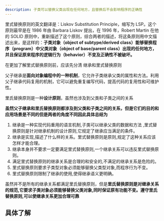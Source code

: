 ```yaml
---
description: 子类可以替换父类出现在任何地方，且替换后不会影响程序的正确性
---
```


里式替换原则的英文翻译是：Liskov Substitution Principle，缩写为 LSP。这个原则最早是在 1986 年由 Barbara Liskov 提出，在 1996 年，Robert Martin 在他的 SOLID 原则中，重新描述了这个原则，综合两者的描述，将这条原则用中文描述出来，是这样的：**子类对象（object of subtype/derived class）能够替换程序（program）中父类对象（object of base/parent class）出现的任何地方，并且保证原来程序的逻辑行为（behavior）不变及正确性不被破坏。**

在更加了解里式替换原则前，应该先分清 继承和里式替换原则

父子继承是**面向对象编程中的一种机制**，它允许子类继承父类的属性和方法。利用父子继承代码复用的机制，它可以避免重复编写代码，提高代码的复用性和可维护性。

里氏替换原则是一种**设计原则**，虽然也涉及到父类和子类之间的关系

**虽然父子继承和里氏替换原则都涉及到父类和子类之间的关系，但是它们的目的和应用场景是不同的但是两者的角度不同因此具体总结为**

1. 继承是一种实现代码重用的语言机制,子类可以继承父类的数据和方法 ,里式替换原则是针对继承机制的设计原则,它规定了继承应当满足的条件。
2. 继承是实现,描述了什么样的关系。里式替换原则是原则,规定了这种关系应该怎样才能合理。
3. 继承本身并不要求一定要满足里式替换原则,一个继承关系可以违反里式替换原则。
4. 满足里式替换原则的继承关系是合理的和安全的,不满足的继承关系是危险的。
5. 里式替换原则要求子类型对象必须能够替换父类型对象,而程序行为不变。
6. 里式替换原则限制了继承的使用,使得继承语义更明确。

虽然并不是所有的继承关系都满足里氏替换原则，但是**里氏替换原则是对继承关系的规范,它要求子类对象必须能够替换父类对象,同时保证原有功能不变。遵守里氏替换原则,可以使继承关系更加合理可靠**

## 具体了解




